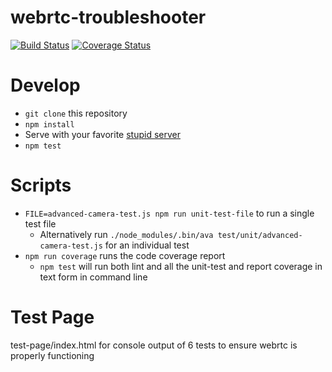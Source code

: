 # webrtc-troubleshooter

[![Build Status](https://travis-ci.org/MyPureCloud/webrtc-troubleshooter.svg?branch=master)](https://travis-ci.org/MyPureCloud/webrtc-troubleshooter)
[![Coverage Status](https://coveralls.io/repos/github/MyPureCloud/webrtc-troubleshooter/badge.svg?branch=master)](https://coveralls.io/github/MyPureCloud/webrtc-troubleshooter?branch=master)


# Develop

* `git clone` this repository
* `npm install`
* Serve with your favorite [stupid server](https://www.npmjs.com/package/stupid-server)
* `npm test`

# Scripts 

* `FILE=advanced-camera-test.js npm run unit-test-file` to run a single test file
  * Alternatively run `./node_modules/.bin/ava test/unit/advanced-camera-test.js` for an individual test
* `npm run coverage` runs the code coverage report
  * `npm test` will run both lint and all the unit-test and report coverage in text form in command line

# Test Page

test-page/index.html
for console output of 6 tests to ensure webrtc is properly functioning
